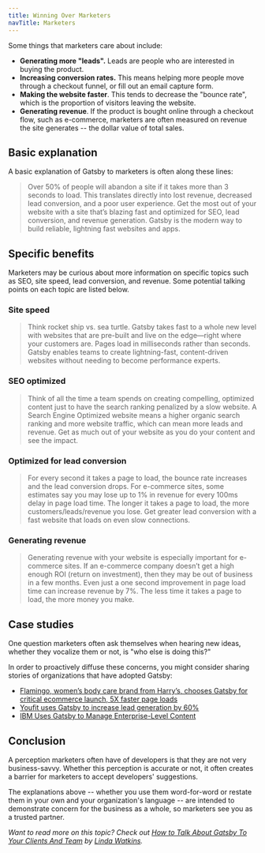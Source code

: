 ```yaml
---
title: Winning Over Marketers
navTitle: Marketers
---
```


Some things that marketers care about include:

- **Generating more "leads".** Leads are people who are interested in buying the product.
- **Increasing conversion rates.** This means helping more people move through a checkout funnel, or fill out an email capture form.
- **Making the website faster**. This tends to decrease the "bounce rate", which is the proportion of visitors leaving the website.
- **Generating revenue**. If the product is bought online through a checkout flow, such as e-commerce, marketers are often measured on revenue the site generates -- the dollar value of total sales.

## Basic explanation

A basic explanation of Gatsby to marketers is often along these lines:

> Over 50% of people will abandon a site if it takes more than 3 seconds to load. This translates directly into lost revenue, decreased lead conversion, and a poor user experience. Get the most out of your website with a site that’s blazing fast and optimized for SEO, lead conversion, and revenue generation. Gatsby is the modern way to build reliable, lightning fast websites and apps.

## Specific benefits

Marketers may be curious about more information on specific topics such as SEO, site speed, lead conversion, and revenue. Some potential talking points on each topic are listed below.

### Site speed

> Think rocket ship vs. sea turtle. Gatsby takes fast to a whole new level with websites that are pre-built and live on the edge—right where your customers are. Pages load in milliseconds rather than seconds. Gatsby enables teams to create lightning-fast, content-driven websites without needing to become performance experts.

### SEO optimized

> Think of all the time a team spends on creating compelling, optimized content just to have the search ranking penalized by a slow website. A Search Engine Optimized website means a higher organic search ranking and more website traffic, which can mean more leads and revenue. Get as much out of your website as you do your content and see the impact.

### Optimized for lead conversion

> For every second it takes a page to load, the bounce rate increases and the lead conversion drops. For e-commerce sites, some estimates say you may lose up to 1% in revenue for every 100ms delay in page load time. The longer it takes a page to load, the more customers/leads/revenue you lose. Get greater lead conversion with a fast website that loads on even slow connections.

### Generating revenue

> Generating revenue with your website is especially important for e-commerce sites. If an e-commerce company doesn’t get a high enough ROI (return on investment), then they may be out of business in a few months. Even just a one second improvement in page load time can increase revenue by 7%. The less time it takes a page to load, the more money you make.

## Case studies

One question marketers often ask themselves when hearing new ideas, whether they vocalize them or not, is "who else is doing this?"

In order to proactively diffuse these concerns, you might consider sharing stories of organizations that have adopted Gatsby:

- [Flamingo, women’s body care brand from Harry’s, chooses Gatsby for critical ecommerce launch, 5X faster page loads](/blog/2019-01-30-flamingo-case-study/)
- [Youfit uses Gatsby to increase lead generation by 60%](/blog/2018-11-16-youfit-case-study/)
- [IBM Uses Gatsby to Manage Enterprise-Level Content](/blog/2018-12-17-ibm-case-study/#big-company-big-website)

## Conclusion

A perception marketers often have of developers is that they are not very business-savvy. Whether this perception is accurate or not, it often creates a barrier for marketers to accept developers' suggestions.

The explanations above -- whether you use them word-for-word or restate them in your own and your organization's language -- are intended to demonstrate concern for the business as a whole, so marketers see you as a trusted partner.

_Want to read more on this topic? Check out [How to Talk About Gatsby To Your Clients And Team](https://www.gatsbyjs.org/blog/2019-03-07-sell-gatsby-to-clients/) by [Linda Watkins](https://www.gatsbyjs.org/contributors/linda-watkins/)._
